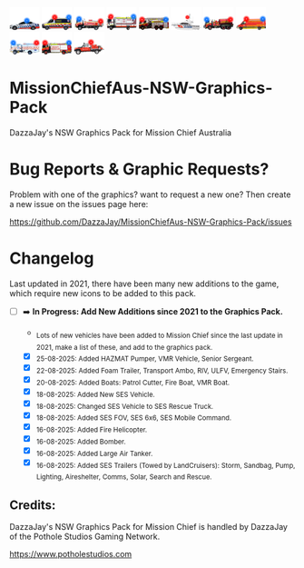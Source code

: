 ![CopIcon.](https://raw.githubusercontent.com/DazzaJay/MissionChiefAus-NSW-Graphics-Pack/main/Finished%20Icons%20Animated/Cop%20Car%20Animated.png) ![AmboIcon.](https://raw.githubusercontent.com/DazzaJay/MissionChiefAus-NSW-Graphics-Pack/main/Finished%20Icons%20Animated/Ambo%20Animated.png) ![FireIcon.](https://raw.githubusercontent.com/DazzaJay/MissionChiefAus-NSW-Graphics-Pack/main/Finished%20Icons%20Animated/Light%20Tanker%20Animated.png) ![AmbResIcon.](https://raw.githubusercontent.com/DazzaJay/MissionChiefAus-NSW-Graphics-Pack/main/Finished%20Icons%20Animated/AmbRes%20Animated.png) ![FirePumperIcon.](https://raw.githubusercontent.com/DazzaJay/MissionChiefAus-NSW-Graphics-Pack/main/Finished%20Icons%20Animated/Ariel%20Pumper%20Animated.png) ![BoatIcon.](https://raw.githubusercontent.com/DazzaJay/MissionChiefAus-NSW-Graphics-Pack/main/Finished%20Icons%20Animated/Boat%20Animated.png) ![BulkWaterIcon.](https://raw.githubusercontent.com/DazzaJay/MissionChiefAus-NSW-Graphics-Pack/main/Finished%20Icons%20Animated/Bulk%20Water%20Animated.png) ![HasmatIcon.](https://raw.githubusercontent.com/DazzaJay/MissionChiefAus-NSW-Graphics-Pack/main/Finished%20Icons%20Animated/hazmat%20Animated.png) ![HRIcon.](https://raw.githubusercontent.com/DazzaJay/MissionChiefAus-NSW-Graphics-Pack/main/Finished%20Icons%20Animated/Heavy%20Rescue%20Animated.png) ![MRIcon.](https://raw.githubusercontent.com/DazzaJay/MissionChiefAus-NSW-Graphics-Pack/main/Finished%20Icons%20Animated/Major%20Rescue%20Animated.png) ![SupIcon.](https://raw.githubusercontent.com/DazzaJay/MissionChiefAus-NSW-Graphics-Pack/main/Finished%20Icons%20Animated/Support%20Animated.png)

# MissionChiefAus-NSW-Graphics-Pack
DazzaJay's NSW Graphics Pack for Mission Chief Australia

# Bug Reports & Graphic Requests?
Problem with one of the graphics? want to request a new one?
Then create a new issue on the issues page here: 

https://github.com/DazzaJay/MissionChiefAus-NSW-Graphics-Pack/issues

# Changelog
Last updated in 2021, there have been many new additions to the game, which require new icons to be added to this pack.

- [ ] ➡️ **In Progress: Add New Additions since 2021 to the Graphics Pack.**

     - <sub>Lots of new vehicles have been added to Mission Chief since the last update in 2021, make a list of these, and add to the graphics pack.</sub>

     - [x] <sub>25-08-2025: Added HAZMAT Pumper, VMR Vehicle, Senior Sergeant.</sub>
     - [x] <sub>22-08-2025: Added Foam Trailer, Transport Ambo, RIV, ULFV, Emergency Stairs.</sub>
     - [x] <sub>20-08-2025: Added Boats: Patrol Cutter, Fire Boat, VMR Boat.</sub>
     - [x] <sub>18-08-2025: Added New SES Vehicle.</sub>
     - [x] <sub>18-08-2025: Changed SES Vehicle to SES Rescue Truck.</sub>
     - [x] <sub>18-08-2025: Added SES FOV, SES 6x6, SES Mobile Command.</sub>
     - [x] <sub>16-08-2025: Added Fire Helicopter.</sub>
     - [x] <sub>16-08-2025: Added Bomber.</sub>
     - [x] <sub>16-08-2025: Added Large Air Tanker.</sub>
     - [x] <sub>16-08-2025: Added SES Trailers (Towed by LandCruisers): Storm, Sandbag, Pump, Lighting, Aireshelter, Comms, Solar, Search and Rescue.</sub>

## Credits:
DazzaJay's NSW Graphics Pack for Mission Chief is handled by DazzaJay of the Pothole Studios Gaming Network.

https://www.potholestudios.com
